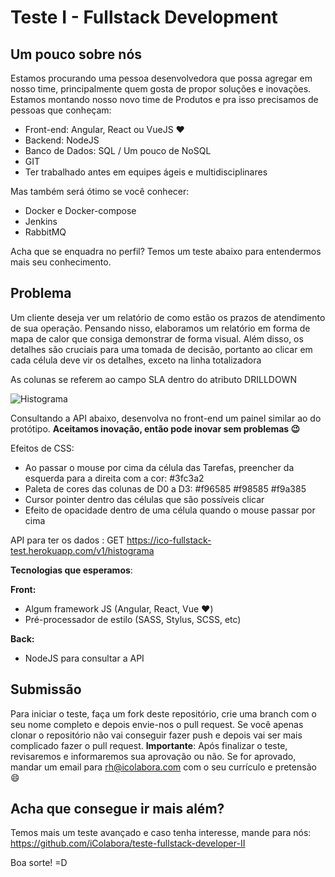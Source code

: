# Teste I - Fullstack Development

## Um pouco sobre nós

Estamos procurando uma pessoa desenvolvedora que possa agregar em nosso time, principalmente quem gosta de propor soluções e inovações. Estamos montando nosso novo time de Produtos e pra isso precisamos de pessoas que conheçam:

- Front-end: Angular, React ou VueJS ♥️
- Backend: NodeJS 
- Banco de Dados: SQL / Um pouco de NoSQL
- GIT
- Ter trabalhado antes em equipes ágeis e multidisciplinares


Mas também será ótimo se você conhecer:

- Docker e Docker-compose
- Jenkins
- RabbitMQ

Acha que se enquadra no perfil? Temos um teste abaixo para entendermos mais seu conhecimento.


## Problema

Um cliente deseja ver um relatório de como estão os prazos de atendimento de sua operação. Pensando nisso, elaboramos um relatório em forma de mapa de calor que consiga demonstrar de forma visual. Além disso, os detalhes são cruciais para uma tomada de decisão, portanto ao clicar em cada célula deve vir os detalhes, exceto na linha totalizadora

As colunas se referem ao campo SLA dentro do atributo DRILLDOWN

![Histograma](https://uploaddeimagens.com.br/images/003/609/209/original/img001.png?1640888617)

Consultando a API abaixo, desenvolva no front-end um painel similar ao do protótipo. **Aceitamos inovação, então pode inovar sem problemas 😉**

Efeitos de CSS:

- Ao passar o mouse por cima da célula das Tarefas, preencher da esquerda para a direita com a cor: #3fc3a2
- Paleta de cores das colunas de D0 a D3: #f96585 #f98585 #f9a385
- Cursor pointer dentro das células que são possíveis clicar
- Efeito de opacidade dentro de uma célula quando o mouse passar por cima

API para ter os dados : GET https://ico-fullstack-test.herokuapp.com/v1/histograma

**Tecnologias que esperamos**:

**Front:**
- Algum framework JS (Angular, React, Vue ♥️)
- Pré-processador de estilo (SASS, Stylus, SCSS, etc)

**Back:**
- NodeJS para consultar a API

## Submissão
Para iniciar o teste, faça um fork deste repositório, crie uma branch com o seu nome completo e depois envie-nos o pull request. Se você apenas clonar o repositório não vai conseguir fazer push e depois vai ser mais complicado fazer o pull request. **Importante**: Após finalizar o teste, revisaremos e informaremos sua aprovação ou não. Se for aprovado, mandar um email para rh@icolabora.com com o seu currículo e pretensão 😄

## Acha que consegue ir mais além?

Temos mais um teste avançado e caso tenha interesse, mande para nós: https://github.com/iColabora/teste-fullstack-developer-II

Boa sorte! =D
